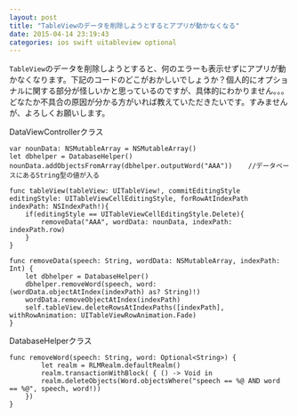 ```yaml
---
layout: post
title: "TableViewのデータを削除しようとするとアプリが動かなくなる"
date: 2015-04-14 23:19:43
categories: ios swift uitableview optional
---
```

<p><code>TableView</code>のデータを削除しようとすると、何のエラーも表示せずにアプリが動かなくなります。下記のコードのどこがおかしいでしょうか？個人的にオプショナルに関する部分が怪しいかと思っているのですが、具体的にわかりません。。。どなたか不具合の原因が分かる方がいれば教えていただきたいです。すみませんが、よろしくお願いします。</p>

<p>DataViewControllerクラス</p>

<pre><code>var nounData: NSMutableArray = NSMutableArray()
let dbhelper = DatabaseHelper()
nounData.addObjectsFromArray(dbhelper.outputWord("AAA"))    //データベースにあるString型の値が入る

func tableView(tableView: UITableView!, commitEditingStyle editingStyle: UITableViewCellEditingStyle, forRowAtIndexPath indexPath: NSIndexPath!){            
    if(editingStyle == UITableViewCellEditingStyle.Delete){
        removeData("AAA", wordData: nounData, indexPath: indexPath.row)
    }
}

func removeData(speech: String, wordData: NSMutableArray, indexPath: Int) {
    let dbhelper = DatabaseHelper()
    dbhelper.removeWord(speech, word: (wordData.objectAtIndex(indexPath) as? String)!)
    wordData.removeObjectAtIndex(indexPath)
    self.tableView.deleteRowsAtIndexPaths([indexPath], withRowAnimation: UITableViewRowAnimation.Fade)
}
</code></pre>

<p>DatabaseHelperクラス</p>

<pre><code>func removeWord(speech: String, word: Optional&lt;String&gt;) {
        let realm = RLMRealm.defaultRealm()
        realm.transactionWithBlock( { () -&gt; Void in
        realm.deleteObjects(Word.objectsWhere("speech == %@ AND word == %@", speech, word!))
    })
}
</code></pre>
